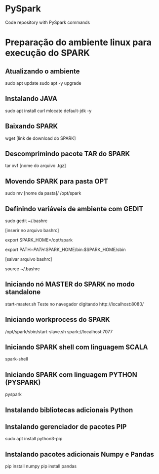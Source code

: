 # PySpark
Code repository with PySpark commands

# Preparação do ambiente linux para execução do SPARK

## Atualizando o ambiente
sudo apt update
sudo apt -y upgrade

## Instalando JAVA
sudo apt install curl mlocate default-jdk -y

## Baixando SPARK
wget [link de download do SPARK]

## Descomprimindo pacote TAR do SPARK
tar xvf [nome do arquivo .tgz]

## Movendo SPARK para pasta OPT
sudo mv [nome da pasta]/ /opt/spark

## Definindo variáveis de ambiente com GEDIT
sudo gedit ~/.bashrc

[inserir no arquivo bashrc]

export SPARK_HOME=/opt/spark

export PATH=$PATH:$SPARK_HOME/bin:$SPARK_HOME/sbin

[salvar arquivo bashrc]

source ~/.bashrc

## Iniciando nó MASTER do SPARK no modo standalone
start-master.sh
Teste no navegador digitando http://localhost:8080/

## Iniciando workprocess do SPARK
/opt/spark/sbin/start-slave.sh spark://localhost:7077

## Iniciando SPARK shell com linguagem SCALA
spark-shell

## Iniciando SPARK com linguagem PYTHON (PYSPARK)
pyspark

## Instalando bibliotecas adicionais Python

## Instalando gerenciador de pacotes PIP
sudo apt install python3-pip

## Instalando pacotes adicionais Numpy e Pandas
pip install numpy
pip install pandas
